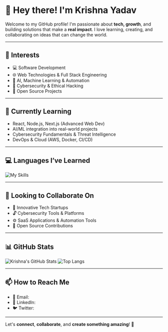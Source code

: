 # 👋 Hey there! I'm Krishna Yadav

Welcome to my GitHub profile! I'm passionate about **tech, growth**, and building solutions that make a **real impact**. I love learning, creating, and collaborating on ideas that can change the world.

---

## 👀 Interests
- 💻 Software Development  
- 🌐 Web Technologies & Full Stack Engineering  
- 🧠 AI, Machine Learning & Automation  
- 🔐 Cybersecurity & Ethical Hacking  
- 🧪 Open Source Projects  

---

## 🌱 Currently Learning
- React, Node.js, Next.js (Advanced Web Dev)
- AI/ML integration into real-world projects
- Cybersecurity Fundamentals & Threat Intelligence
- DevOps & Cloud (AWS, Docker, CI/CD)

---

## 💻 Languages I’ve Learned
![My Skills](https://skillicons.dev/icons?i=html,css,js,ts,react,nodejs,python,cpp,mongodb,mysql,git,linux)

---

## 💞️ Looking to Collaborate On
- 🚀 Innovative Tech Startups  
- 🔓 Cybersecurity Tools & Platforms  
- ⚙️ SaaS Applications & Automation Tools  
- 🤝 Open Source Contributions  

---

## 📊 GitHub Stats

![Krishna's GitHub Stats](https://github-readme-stats.vercel.app/api?username=itskrishnayadav&show_icons=true&theme=radical&hide_border=true)
![Top Langs](https://github-readme-stats.vercel.app/api/top-langs/?username=itskrishnayadav&layout=compact&theme=radical&hide_border=true)

---

## 📫 How to Reach Me
- 📧 Email: 
- 💼 LinkedIn:
- 🐦 Twitter: 

---

Let's **connect**, **collaborate**, and **create something amazing**! 🚀


